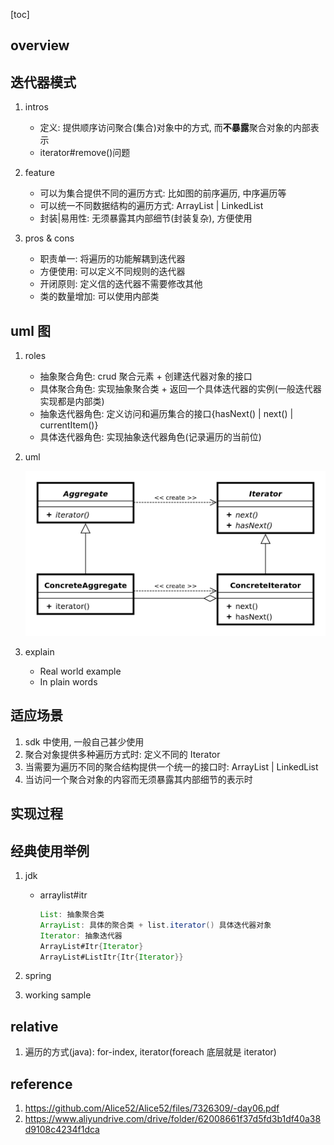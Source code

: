 [toc]

## overview

## 迭代器模式

1. intros

   - 定义: 提供顺序访问聚合(集合)对象中的方式, 而**不暴露**聚合对象的内部表示
   - iterator#remove()问题

2. feature

   - 可以为集合提供不同的遍历方式: 比如图的前序遍历, 中序遍历等
   - 可以统一不同数据结构的遍历方式: ArrayList | LinkedList
   - 封装|易用性: 无须暴露其内部细节(封装复杂), 方便使用

3. pros & cons

   - 职责单一: 将遍历的功能解耦到迭代器
   - 方便使用: 可以定义不同规则的迭代器
   - 开闭原则: 定义信的迭代器不需要修改其他
   - 类的数量增加: 可以使用内部类

## uml 图

1. roles

   - 抽象聚合角色: crud 聚合元素 + 创建迭代器对象的接口
   - 具体聚合角色: 实现抽象聚合类 + 返回一个具体迭代器的实例(一般迭代器实现都是内部类)
   - 抽象迭代器角色: 定义访问和遍历集合的接口{hasNext() | next() | currentItem()}
   - 具体迭代器角色: 实现抽象迭代器角色(记录遍历的当前位)

1. uml

   ![avatar](/static/image/dp/iterator-uml.png)

1. explain

   - Real world example
   - In plain words

## 适应场景

1. sdk 中使用, 一般自己甚少使用
2. 聚合对象提供多种遍历方式时: 定义不同的 Iterator
3. 当需要为遍历不同的聚合结构提供一个统一的接口时: ArrayList | LinkedList
4. 当访问一个聚合对象的内容而无须暴露其内部细节的表示时

## 实现过程

## 经典使用举例

1. jdk

   - arraylist#itr
     ```java
     List: 抽象聚合类
     ArrayList: 具体的聚合类 + list.iterator() 具体迭代器对象
     Iterator: 抽象迭代器
     ArrayList#Itr{Iterator}
     ArrayList#ListItr{Itr{Iterator}}
     ```

2. spring
3. working sample

## relative

1. 遍历的方式(java): for-index, iterator(foreach 底层就是 iterator)

## reference

1. https://github.com/Alice52/Alice52/files/7326309/-day06.pdf
2. https://www.aliyundrive.com/drive/folder/62008661f37d5fd3b1df40a38d9108c4234f1dca
